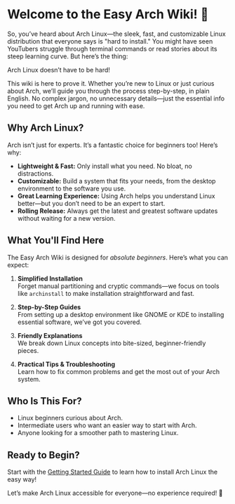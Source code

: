# Welcome to the Easy Arch Wiki! 🌟

So, you’ve heard about Arch Linux—the sleek, fast, and customizable Linux distribution that everyone says is "hard to install." You might have seen YouTubers struggle through terminal commands or read stories about its steep learning curve. But here’s the thing:

Arch Linux doesn’t have to be hard!

This wiki is here to prove it. Whether you’re new to Linux or just curious about Arch, we’ll guide you through the process step-by-step, in plain English. No complex jargon, no unnecessary details—just the essential info you need to get Arch up and running with ease.

## Why Arch Linux?
Arch isn’t just for experts. It’s a fantastic choice for beginners too! Here’s why:

- **Lightweight & Fast:** Only install what you need. No bloat, no distractions.
- **Customizable:** Build a system that fits your needs, from the desktop environment to the software you use.
- **Great Learning Experience:** Using Arch helps you understand Linux better—but you don’t need to be an expert to start.
- **Rolling Release:** Always get the latest and greatest software updates without waiting for a new version.

## What You'll Find Here
The Easy Arch Wiki is designed for *absolute beginners*. Here’s what you can expect:

1. **Simplified Installation**  
   Forget manual partitioning and cryptic commands—we focus on tools like `archinstall` to make installation straightforward and fast.

2. **Step-by-Step Guides**  
   From setting up a desktop environment like GNOME or KDE to installing essential software, we’ve got you covered.

3. **Friendly Explanations**  
   We break down Linux concepts into bite-sized, beginner-friendly pieces.

4. **Practical Tips & Troubleshooting**  
   Learn how to fix common problems and get the most out of your Arch system.

## Who Is This For?
- Linux beginners curious about Arch.
- Intermediate users who want an easier way to start with Arch.
- Anyone looking for a smoother path to mastering Linux.

## Ready to Begin?
Start with the [Getting Started Guide](/docs/Installation.md) to learn how to install Arch Linux the easy way!

Let’s make Arch Linux accessible for everyone—no experience required! 🚀
